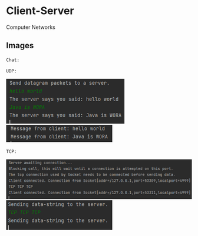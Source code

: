 # Client-Server
Computer Networks

## Images
```
Chat:
```

```
UDP:
```
![udp1](/imgs/udp1.PNG)
![udp2](/imgs/udp2.PNG)

```
TCP:
```
![tcp1](/imgs/tcp1.PNG)
![tcp2](/imgs/tcp2.PNG)
